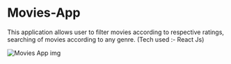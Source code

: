 # Movies-App
This application allows user to filter movies according to
respective ratings, searching of movies according to any
genre. 
(Tech used :- React Js)

![Movies App img](https://user-images.githubusercontent.com/68706725/137799649-da2725ca-e7e3-4d12-a726-93719d43055a.jpeg)
